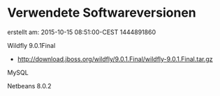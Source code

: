# Verwendete Softwareversionen
erstellt am: 2015-10-15 08:51:00-CEST  1444891860

Wildfly 9.0.1Final
- http://download.jboss.org/wildfly/9.0.1.Final/wildfly-9.0.1.Final.tar.gz

MySQL

Netbeans 8.0.2

